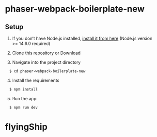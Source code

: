 # phaser-webpack-boilerplate-new

## Setup

1. If you don’t have Node.js installed, [install it from here](https://nodejs.org/en/) (Node.js version >= 14.6.0 required)

2. Clone this repository or Download

3. Navigate into the project directory

```bash
  $ cd phaser-webpack-boilerplate-new
```

4. Install the requirements

```bash
  $ npm install
```

5. Run the app

```bash
  $ npm run dev
```
# flyingShip
